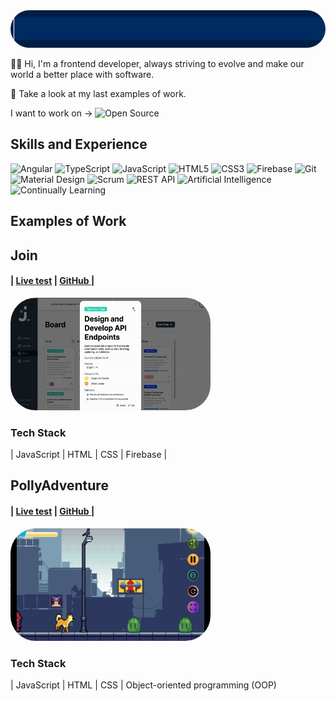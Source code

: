 <img src="https://github.com/KaloyanIvan0v/kaloyanivan0v/blob/main/greeting.gif?raw=true" width="auto" height="60" style="border-radius:40px;" />
 
✋🏽 Hi, I'm a frontend developer, always striving to evolve and make our world a better place with software. 

👀 Take a look at my last examples of work. 

I want to work on -> ![Open Source](https://img.shields.io/badge/Open%20Source-3DA639?style=for-the-badge&logo=open-source-initiative&logoColor=white)

## Skills and Experience
![Angular](https://img.shields.io/badge/Angular-DD0031?style=for-the-badge&logo=angular&logoColor=white)
![TypeScript](https://img.shields.io/badge/TypeScript-007ACC?style=for-the-badge&logo=typescript&logoColor=white)
![JavaScript](https://img.shields.io/badge/JavaScript-F7DF1E?style=for-the-badge&logo=javascript&logoColor=black)
![HTML5](https://img.shields.io/badge/HTML5-E34F26?style=for-the-badge&logo=html5&logoColor=white)
![CSS3](https://img.shields.io/badge/CSS3-1572B6?style=for-the-badge&logo=css3&logoColor=white)
![Firebase](https://img.shields.io/badge/Firebase-FFCA28?style=for-the-badge&logo=firebase&logoColor=black)
![Git](https://img.shields.io/badge/Git-F05032?style=for-the-badge&logo=git&logoColor=white)
![Material Design](https://img.shields.io/badge/Material%20Design-757575?style=for-the-badge&logo=material-design&logoColor=white)
![Scrum](https://img.shields.io/badge/Scrum-6DB33F?style=for-the-badge&logo=scrumalliance&logoColor=white)
![REST API](https://img.shields.io/badge/REST%20API-02569B?style=for-the-badge&logo=rest-api&logoColor=white)
![Artificial Intelligence](https://img.shields.io/badge/AI-00BFFF?style=for-the-badge&logo=artificial-intelligence&logoColor=white)
![Continually Learning](https://img.shields.io/badge/Continually%20Learning-32CD32?style=for-the-badge&logo=learning&logoColor=white)


## Examples of Work

  <h2> Join  </h2>
  <h4>| <a href="https://join.kaloyanivanov.de/" target="_blank">Live test</a> |  <a href="https://github.com/KaloyanIvan0v/join.git" target="_blank">GitHub </a> |</h4>
<a href="https://join.kaloyanivanov.de/" target="_blank">
    <img src="https://github.com/KaloyanIvan0v/kaloyanivan0v/blob/main/join-gip.gif?raw=true" width="320" height="180" style="border-radius:40px;" />
  </a>
<h3>Tech Stack</h3>
  | JavaScript | HTML | CSS | Firebase |
  
<h2> PollyAdventure </h2>
 <h4>| <a href="https://pollys-adventure.kaloyanivanov.de/" target="_blank">Live test</a> |  <a href="https://github.com/KaloyanIvan0v/pollys-adventure.git" target="_blank">GitHub </a> |</h4>
<a href="https://pollys-adventure.kaloyanivanov.de/" target="_blank">
    <img src="https://github.com/KaloyanIvan0v/kaloyanivan0v/blob/main/polly.gif?raw=true" width="320" height="180" style="border-radius:40px;" />
  </a>
<h3>Tech Stack</h3>
  | JavaScript | HTML | CSS | Object-oriented programming (OOP)

